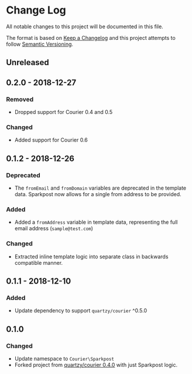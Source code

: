 # Change Log

All notable changes to this project will be documented in this file.

The format is based on [Keep a Changelog](http://keepachangelog.com/en/1.0.0/)
and this project attempts to follow [Semantic Versioning](http://semver.org/spec/v2.0.0.html).

## Unreleased

## 0.2.0 - 2018-12-27

### Removed

* Dropped support for Courier 0.4 and 0.5

### Changed

* Added support for Courier 0.6

## 0.1.2 - 2018-12-26

### Deprecated

* The `fromEmail` and `fromDomain` variables are deprecated in the template data. Sparkpost now allows for a single
from address to be provided.

### Added

* Added a `fromAddress` variable in template data, representing the full email address (`sample@test.com`)

### Changed

* Extracted inline template logic into separate class in backwards compatible manner.

## 0.1.1 - 2018-12-10

### Added

* Update dependency to support `quartzy/courier` ^0.5.0

## 0.1.0

### Changed

* Update namespace to `Courier\Sparkpost`
* Forked project from [quartzy/courier 0.4.0](https://github.com/quartzy/courier) with just Sparkpost logic.
